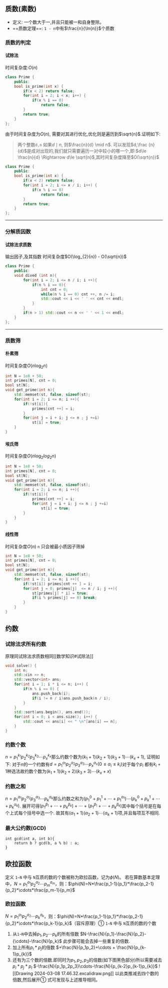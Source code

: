 ## 质数(素数)

- 定义: 一个数大于一,并且只能被一和自身整除。
- ==质数定理==: `1 - n`中有$\frac{n}{\ln{n}}$个质数

### 质数的判定

#### 试除法
时间复杂度:$O(n)$
```C++
class Prime {
	public:
	bool is_prime(int x) {
		if(x < 2) return false;
		for(int i = 2; i < x; i++) {
			if(x % i == 0)
				return false;
		}
		return true;
	}
};
```


由于时间复杂度为$O(n)$, 需要对其进行优化,优化则是遍历到$\sqrt{n}$.证明如下:

> 两个整数`d,n` 如果$d \mid n$, 则$\frac{n}{d}  \mid n$. 可以发现$d,\frac {n}{d}$是成对出现的,我们就只需要遍历一对中较小的哪一个,即:$d\le \frac{n}{d} \Rightarrow d\le \sqrt{n}$,其时间复杂度降至$O(\sqrt{n})$

```C++
class Prime {
	public:
	bool is_prime(int x) {
		if(x < 2) return false;
		for(int i = 2; i <= x / i; i++) {
			if(x % i == 0)
				return false;
		}
		return true;
	}
};
```
****
### 分解质因数
#### 试除法求质数
输出因子,及其指数
时间复杂度$O(\log_{2}{n}) - O(\sqrt{n})$
```c++
class Prime {
    public:
    void dived (int n){
        for(int i = 2; i <= n / i; i ++){
            if(n % i == 0){
                int cnt = 0;
                while(n % i == 0) cnt ++, n /= i;
                std::cout << i << ' ' << cnt << endl;
            }
        }
        if(n > 1) std::cout << n << ' ' << 1 << endl;
    }
};
```
****
### 质数筛
#### 朴素筛
时间复杂度$O(n\log_{2}{n})$
```c++
int N = 1e8 + 50;
int primes[N], cnt = 0;
bool st[N];
void get_prime(int n){
	std::memset(st, false, sizeof(st);
	for(int i = 2; i <= n; i ++){
		if(!st[i]){
			primes[cnt ++] = i;
		}
		for(int j = i + i; j <= n ; j +=i)
			st[i] = true;
	}
}
```
#### 埃氏筛
时间复杂度$O(n \log_{2}{log_{2}n})$
```c++
int N = 1e8 + 50;
int primes[N], cnt = 0;
bool st[N];
void get_prime(int n){
	std::memset(st, false, sizeof(st);
	for(int i = 2; i <= n; i ++){
		if(!st[i]){
			primes[cnt ++] = i;
			for(int j = i + i; j <= n ; j +=i)
				st[i] = true;
		}
	}
}
```

#### 线性筛
时间复杂度$O(n)$
`n` 只会被最小质因子筛掉
```c++
int N = 1e8 + 50;
int primes[N], cnt = 0;
bool st[N];
void get_prime(int n){
	std::memset(st, false, sizeof(st);
	for(int i = 2; i <= n; i ++){
		if(!st[i]) primes[cnt ++ ] = i;
		for(int j = 0; primes[j]  <= n / i; j ++){
			st[primes[j] * i] = true;
			if(i % primes[j] == 0) break;
		}
	}
}
```

## 约数
### 试除法求所有约数
原理同试除法求质数相同[[数学知识#试除法]]
```c++
void solve() {
	int n;
	std::cin >> n;
	std::vector<int> ans;
	for(int i = 1; i * i <= n; i++) {
		if(n % i == 0) {
			ans.push_back(i);
			if(i != n / i)ans.push_back(n / i);
		}
	}
	std::sort(ans.begin(), ans.end());
	for(int i = 0; i < ans.size(); i++) {
		std::cout << ans[i] << " \n"[ans[i] == n];
	}
}
```
### 约数个数
$n = p^{k_1}_1p^{k_2}_2p^{k_3}_{3}\cdots p^{k_x}_x$那么约数个数为$(k_{1}+ 1)(k_{2}+ 1)(k_{3}+ 1)\cdots(k_{x}+ 1)$, 证明如下:
对于$n$的一个约数有$d = p^{\alpha_1}_1p^{\alpha_2}_2p^{\alpha_3}_3\cdots p^{\alpha_x}_{x}(0\le \alpha_{i} \le k_i)$对于每个$p_i$ 都有$k_{i}+1$种选法故约数个数为$(k_{1}+ 1)(k_{2}+ 2)(k_{3}+ 3)\cdots(k_{x}+ x)$

### 约数之和

$n = p^{\alpha_1}_{1}p^{\alpha_2}_2p^{\alpha_3}_{3}\cdots p^{\alpha_k}_k$那么约数之和为$(p^{0}_{1}+p^{1}_{1}+\cdots+p^{\alpha_1}_1)\cdots(p^{0}_{k}+p^{ 1}_{k}+\cdots+p^{\alpha_k}_k)$.
展开可得$(p^{\beta_1}_{1}+\cdots+p^{\beta_k}_{k})+\cdots+(p^{\beta_1}_{1}+\cdots+p^{\beta_k}_{k})$其中每个括号是在每个上式每个括号中选一个.
故其有$(\alpha_{1}+1)(\alpha_{2}+1)\cdots(\alpha_{k}+1)$项,并且每项互不相同.

### 最大公约数(GCD)

```
int gcd(int a, int b){
    return b ? gcd(b, a % b) : a;
}
```

## 欧拉函数
定义
`1∼N` 中与 `N`互质的数的个数被称为欧拉函数，记为$\phi(N)$。
若在算数基本定理中，$N=p^{a_1}_{1}p^{a_2}_{2} \cdots p^{a_m}_{m}$，则：$\phi(N)=N*\frac{p_1-1}{p_1}*\frac{p_2-1}{p_2}*\cdots*\frac{p_m-1}{p_m}$

### 欧拉函数
$N=p^{a_1}_{1}p^{a_2}_{2} \cdots p^{a_k}_{k}$，则：$\phi(N)=N*\frac{p_1-1}{p_1}*\frac{p_2-1}{p_2}*\cdots*\frac{p_k-1}{p_k}$（容斥原理）① 
`1∼N` 中与 `N`互质的数的个数
1. 从`1~N`中去掉$p_1,p_2 {\cdots}p_k$的所有倍数
   $N-\frac{N}{p_1}-\frac{N}{p_2}- {\cdots}-\frac{N}{p_k}$ 此步骤可能会去掉一些重复的倍数.
2. 加上所有$p_i*p_j$的倍数
   $+\frac{N}{p_1p_2}+\cdots + \frac{N}{p_{k-1}p_{k}}$
3. 还有为三个数的倍数.即同时为$p_1,p_2,p_3$的倍数(如下图黑色部分)所以需要减去$p_i*p_j*p_l$
   $-\frac{N}{p_1p_2p_3}\cdots-\frac{N}{p_{k-2}p_{k-1}p_{k}}$
   ![[Drawing 2024-03-08 17.46.32.excalidraw.png]]
   以此类推减去四个数的倍数,然后展开① 式可发现与上述推导相同。
   